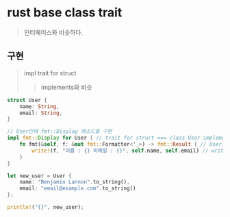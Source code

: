 # rust base class trait

> 인터페이스와 비슷하다.

## 구현

> impl trait for struct
>
> > implements와 비슷

```rs
struct User {
    name: String,
    email: String,
}

// User안에 fmt::Display 메소드를 구현
impl fmt::Display for User { // trait for struct === class User implements fmt::Display
    fn fmt(&self, f: &mut fmt::Formatter<'_>) -> fmt::Result { // User를 참조하는 값 넣기 &self
        write!(f, "이름 : {} 이메일 : {}", self.name, self.email) // write!(formatter, "{}", self.필드)
    }
}

let new_user = User {
    name: "Benjamin Lannon".to_string(),
    email: "email@example.com".to_string()
};

println!("{}", new_user);
```
